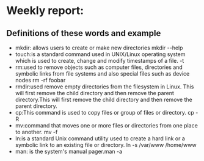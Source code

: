 # Weekly report:
## Definitions of these words and example ##
* mkdir: allows users to create or make new directories mkdir --help
* touch:is a standard command used in UNIX/Linux operating system which is used to create, change and modify timestamps of a file. -t <stamp>
* rm:used to remove objects such as computer files, directories and symbolic links from file systems and also special files such as device nodes rm -rf foobar
* rmdir:used remove empty directories from the filesystem in Linux. This will first remove the child directory and then remove the parent directory.This will first remove the child directory and then remove the parent directory.
* cp:This command is used to copy files or group of files or directory. cp -R
* mv:command that moves one or more files or directories from one place to another. mv -f  
* ln:is a standard Unix command utility used to create a hard link or a symbolic link to an existing file or directory. ln -s /var/www /home/www
* man: is the system's manual pager.man -a